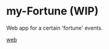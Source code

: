 # my-Fortune (WIP)

Web app for a certain 'fortune' events.

[web](https://ragnar1904.github.io/myFortune/)